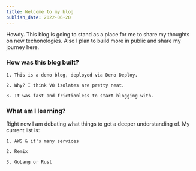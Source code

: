 ```yaml
---
title: Welcome to my blog
publish_date: 2022-06-20
---
```


Howdy. This blog is going to stand as a place for me to share my thoughts on new techonologies. Also I plan to build more in public and share my journey here.

### How was this blog built?

    1. This is a deno blog, deployed via Deno Deploy.

    2. Why? I think V8 isolates are pretty neat.

    3. It was fast and frictionless to start blogging with.

### What am I learning?

Right now I am debating what things to get a deeper understanding of. My current list is:

    1. AWS & it's many services

    2. Remix

    3. GoLang or Rust
